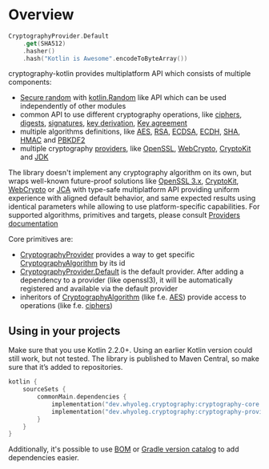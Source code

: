 # Overview

```kotlin
CryptographyProvider.Default
    .get(SHA512)
    .hasher()
    .hash("Kotlin is Awesome".encodeToByteArray())
```

cryptography-kotlin provides multiplatform API which consists of multiple components:

* [Secure random][Secure random] with [kotlin.Random][kotlin.Random] like API which can be used independently of other modules
* common API to use different cryptography operations,
  like [ciphers][ciphers], [digests][digests], [signatures][signatures], [key derivation][key derivation], [Key agreement][Key agreement]
* multiple algorithms definitions, like [AES][AES], [RSA][RSA], [ECDSA][ECDSA], [ECDH][ECDH], [SHA][SHA256], [HMAC][HMAC]
  and [PBKDF2][PBKDF2]
* multiple cryptography [providers][providers], like [OpenSSL][OpenSSL], [WebCrypto][WebCrypto], [CryptoKit][CryptoKit] and [JDK][JDK]

The library doesn't implement any cryptography algorithm on its own, but wraps well-known future-proof solutions
like [OpenSSL 3.x](https://www.openssl.org), [CryptoKit](https://developer.apple.com/documentation/cryptokit/),
[WebCrypto](https://developer.mozilla.org/en-US/docs/Web/API/Web_Crypto_API)
or [JCA](https://docs.oracle.com/en/java/javase/17/security/java-cryptography-architecture-jca-reference-guide.html)
with type-safe multiplatform API providing uniform experience with aligned default behavior,
and same expected results using identical parameters while allowing to use platform-specific capabilities.
For supported algorithms, primitives and targets, please consult [Providers documentation][providers]

Core primitives are:

* [CryptographyProvider][CryptographyProvider] provides a way to get specific [CryptographyAlgorithm][CryptographyAlgorithm] by its id
* [CryptographyProvider.Default][CryptographyProvider.Default] is the default provider.
  After adding a dependency to a provider (like openssl3), it will be automatically registered and available via the default provider
* inheritors of [CryptographyAlgorithm][CryptographyAlgorithm] (like f.e. [AES][AES]) provide access to operations (like
  f.e. [ciphers][ciphers])

## Using in your projects

Make sure that you use Kotlin 2.2.0+. Using an earlier Kotlin version could still work, but not tested.
The library is published to Maven Central, so make sure that it’s added to repositories.

```kotlin
kotlin {
    sourceSets {
        commonMain.dependencies {
            implementation("dev.whyoleg.cryptography:cryptography-core:0.5.0")
            implementation("dev.whyoleg.cryptography:cryptography-provider-optimal:0.5.0")
        }
    }
}
```

Additionally, it's possible to use [BOM][BOM] or [Gradle version catalog][Gradle version catalog] to add dependencies easier.

[Secure random]: random.md

[kotlin.Random]: https://kotlinlang.org/api/latest/jvm/stdlib/kotlin.random/-random/

[ciphers]: api/cryptography-core/dev.whyoleg.cryptography.operations/-cipher/index.html

[digests]: api/cryptography-core/dev.whyoleg.cryptography.operations/-hasher/index.html

[signatures]: api/cryptography-core/dev.whyoleg.cryptography.operations/-signature-generator/index.html

[key derivation]: api/cryptography-core/dev.whyoleg.cryptography.operations/-secret-derivation/index.html

[Key agreement]: api/cryptography-core/dev.whyoleg.cryptography.operations/-shared-secret-generator/index.html

[SHA256]: api/cryptography-core/dev.whyoleg.cryptography.algorithms/-s-h-a256/index.html

[AES]: api/cryptography-core/dev.whyoleg.cryptography.algorithms/-a-e-s/index.html

[HMAC]: api/cryptography-core/dev.whyoleg.cryptography.algorithms/-h-m-a-c/index.html

[RSA]: api/cryptography-core/dev.whyoleg.cryptography.algorithms/-r-s-a/index.html

[ECDSA]: api/cryptography-core/dev.whyoleg.cryptography.algorithms/-e-c-d-s-a/index.html

[ECDH]: api/cryptography-core/dev.whyoleg.cryptography.algorithms/-e-c-d-h/index.html

[PBKDF2]: api/cryptography-core/dev.whyoleg.cryptography.algorithms/-p-b-k-d-f2/index.html

[HKDF]: api/cryptography-core/dev.whyoleg.cryptography.algorithms/-h-k-d-f/index.html

[providers]: providers/index.md

[OpenSSL]: providers/openssl3.md

[WebCrypto]: providers/webcrypto.md

[CryptoKit]: providers/cryptokit.md

[JDK]: providers/jdk.md

[BOM]: dependencies/bom.md

[Gradle version catalog]: dependencies/gradle-version-catalog.md

[CryptographyProvider]: api/cryptography-core/dev.whyoleg.cryptography/-cryptography-provider/index.html

[CryptographyProvider.Default]: api/cryptography-core/dev.whyoleg.cryptography/-cryptography-provider/-companion/-default.html

[CryptographyAlgorithm]: api/cryptography-core/dev.whyoleg.cryptography/-cryptography-algorithm/index.html
